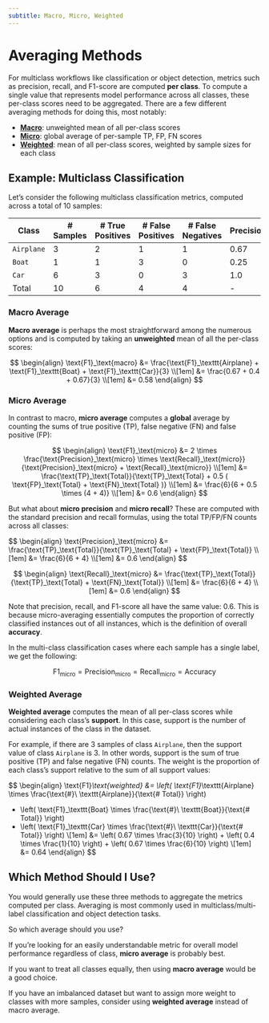 ```yaml
---
subtitle: Macro, Micro, Weighted
---
```


# Averaging Methods

For multiclass workflows like classification or object detection, metrics such as precision, recall, and F1-score are
computed **per class**. To compute a single value that represents model performance across all classes, these per-class
scores need to be aggregated. There are a few different averaging methods for doing this, most notably:

- [**Macro**](#macro-average): unweighted mean of all per-class scores
- [**Micro**](#micro-average): global average of per-sample TP, FP, FN scores
- [**Weighted**](#weighted-average): mean of all per-class scores, weighted by sample sizes for each class

## Example: Multiclass Classification

Let’s consider the following multiclass classification metrics, computed across a total of 10 samples:

| Class | # Samples | # True Positives  | # False Positives | # False Negatives | Precision | Recall | F1-score |
| --- | --- | --- | --- | --- | --- | --- | --- |
| `Airplane` | 3 | 2 | 1 | 1 | 0.67 | 0.67 | 0.67 |
| `Boat` | 1 | 1 | 3 | 0 | 0.25 | 1.0 | 0.4 |
| `Car` | 6 | 3 | 0 | 3 | 1.0 | 0.5 | 0.67 |
| Total | 10 | 6 | 4 | 4 | - | - | - |


### Macro Average

**Macro average** is perhaps the most straightforward among the numerous options and is computed by taking an
**unweighted** mean of all the per-class scores:

$$
\begin{align}
\text{F1}_\text{macro} &= \frac{\text{F1}_\texttt{Airplane} + \text{F1}_\texttt{Boat} + \text{F1}_\texttt{Car}}{3} \\[1em]
&= \frac{0.67 + 0.4 + 0.67}{3} \\[1em]
&= 0.58
\end{align}
$$

### Micro Average

In contrast to macro, **micro average** computes a **global** average by counting the sums of true positive (TP), false
negative (FN) and false positive (FP):

$$
\begin{align}
\text{F1}_\text{micro} &= 2 \times \frac{\text{Precision}_\text{micro} \times \text{Recall}_\text{micro}}{\text{Precision}_\text{micro} + \text{Recall}_\text{micro}} \\[1em]
&= \frac{\text{TP}_\text{Total}}{\text{TP}_\text{Total} + 0.5 ( \text{FP}_\text{Total} + \text{FN}_\text{Total} )} \\[1em]
&= \frac{6}{6 + 0.5 \times (4 + 4)} \\[1em]
&= 0.6
\end{align}
$$

But what about **micro precision** and **micro recall**? These are computed with the standard precision and recall
formulas, using the total TP/FP/FN counts across all classes:

<div class="grid" markdown>
$$
\begin{align}
\text{Precision}_\text{micro} &= \frac{\text{TP}_\text{Total}}{\text{TP}_\text{Total} + \text{FP}_\text{Total}} \\[1em]
&= \frac{6}{6 + 4} \\[1em]
&= 0.6
\end{align}
$$

$$
\begin{align}
\text{Recall}_\text{micro} &= \frac{\text{TP}_\text{Total}}{\text{TP}_\text{Total} + \text{FN}_\text{Total}} \\[1em]
&= \frac{6}{6 + 4} \\[1em]
&= 0.6
\end{align}
$$
</div>

Note that precision, recall, and F1-score all have the same value: $0.6$. This is because micro-averaging essentially
computes the proportion of correctly classified instances out of all instances, which is the definition of overall
**accuracy**.

In the multi-class classification cases where each sample has a single label, we get the following:

$$
\text{F1}_\text{micro} = \text{Precision}_\text{micro} = \text{Recall}_\text{micro} = \text{Accuracy}
$$

### Weighted Average

**Weighted average** computes the mean of all per-class scores while considering each class’s **support**. In this case,
support is the number of actual instances of the class in the dataset.

For example, if there are 3 samples of class `Airplane`, then the support value of class `Airplane` is 3. In other
words, support is the sum of true positive (TP) and false negative (FN) counts. The weight is the proportion of each
class’s support relative to the sum of all support values:

$$
\begin{align}
\text{F1}_\text{weighted} &= \left( \text{F1}_\texttt{Airplane} \times \frac{\text{#}\ \texttt{Airplane}}{\text{# Total}} \right)
+ \left( \text{F1}_\texttt{Boat} \times \frac{\text{#}\ \texttt{Boat}}{\text{# Total}} \right)
+ \left( \text{F1}_\texttt{Car} \times \frac{\text{#}\ \texttt{Car}}{\text{# Total}} \right) \\[1em]
&= \left( 0.67 \times \frac{3}{10} \right) + \left( 0.4 \times \frac{1}{10} \right) + \left( 0.67 \times \frac{6}{10} \right) \\[1em]
&= 0.64
\end{align}
$$



## Which Method Should I Use?

You would generally use these three methods to aggregate the metrics computed per class. Averaging is most commonly used
in multiclass/multi-label classification and object detection tasks.

So which average should you use?

If you’re looking for an easily understandable metric for overall model performance regardless of class,
**micro average** is probably best.

If you want to treat all classes equally, then using **macro average** would be a good choice.

If you have an imbalanced dataset but want to assign more weight to classes with more samples, consider using
**weighted average** instead of macro average.
